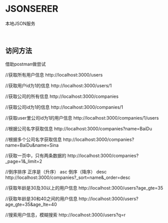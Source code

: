 # JSONSERER
本地JSON服务


<br>

## 访问方法

借助postman做尝试

//获取所有用户信息
http://localhost:3000/users

//获取用户id为1的信息
http://localhost:3000/users/1

//获取公司的所有信息
http://localhost:3000/companies

//获取公司id为1的信息
http://localhost:3000/companies/1

//获取user里公司id为1的用户信息
http://localhost:3000/companies/1/users

//根据公司名字获取信息
http://localhost:3000/companies?name=BaiDu

//根据多个公司名字获取信息
http://localhost:3000/companies?name=BaiDu&name=Sina

//获取一页中，只有两条数据的
http://localhost:3000/companies?_page=1&_limit=2

//倒序排序    正序是（升序） asc  倒序（降序） desc
http://localhost:3000/companies?_sort=name&_order=desc

//获取年龄是30及30以上的用户信息
http://localhost:3000/users?age_gte=35

//获取年龄是30和40之间的用户信息
http://localhost:3000/users?age_gte=35&age_lte=40

//搜索用户信息，模糊搜索
http://localhost:3000/users?q=r